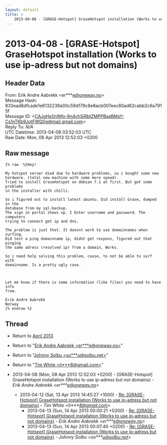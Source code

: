 ```yaml
---
layout: default
title: >
    2013-04-08 - [GRASE-Hotspot] GraseHotspot installation (Works to use ip-adress	but not domains)
---
```


# 2013-04-08 - [GRASE-Hotspot] GraseHotspot installation (Works to use ip-adress	but not domains)

## Header Data

From: Erik Andre Aabrekk \<er***e@oneway.no\><br>
Message Hash: 833ead8dfcade1e6132239a00c59d179c8e8acb007eec80ad62cabb2c6a7915f<br>
Message ID: \<CAJgHx0n9tfo-9n4vhSiRbtZMPPBseBMsY-Cs1nTKb9JotFWQ0g@mail.gmail.com\><br>
Reply To: _N/A_<br>
UTC Datetime: 2013-04-08 03:52:03 UTC<br>
Raw Date: Mon, 08 Apr 2013 12:52:03 +0200<br>

## Raw message

```
{% raw  %}Hey!

My hotspot server died due to hardware problems, so i bought some new
hardware. (total new machine with some more speed).
Tried to install GraseHotspot on debian 7.1 at first. But got some problems
in the installer with chilli.

So i figured out to install latest ubuntu. Did install Grase, dumped in the
database from my sql-backup.
The sign in portal shows up. I Enter username and password. The computers
trying to connect get ip and dns.

The problem is just that. It doesnt work to use domainnames when surfing.
Did test a ping domainname ip, didnt get respons, figured out that pinging
the same adress (resolved ip) from a domain, Works.

So i need help solving this problem, cause, to not be able to surf with
domainname. Is a pretty ugly case.



Let me know if there is some information (like files) you need to have info
from.

Erik Andre Aabrekk
Norway
{% endraw %}
```

## Thread

+ Return to [April 2013](/archive/2013/04)

+ Return to "[Erik Andre Aabrekk <er***e<span>@</span>oneway.no>](/authors/er___e_at_oneway_no)"
+ Return to "[Johnny Solbu <so***u<span>@</span>solbu.net>](/authors/so___u_at_solbu_net)"
+ Return to "[Tim White <ti***8<span>@</span>gmail.com>](/authors/ti___8_at_gmail_com)"

+ 2013-04-08 (Mon, 08 Apr 2013 12:52:03 +0200) - [GRASE-Hotspot] GraseHotspot installation (Works to use ip-adress	but not domains) - _Erik Andre Aabrekk \<er***e@oneway.no\>_
  + 2013-04-12 (Sat, 13 Apr 2013 14:45:27 +1000) - [Re: [GRASE-Hotspot] GraseHotspot installation (Works to use ip-adress but not domains)](/archive/2013/04/7a79f9bfb620fbf302e597c6523a0df001c37fc0a399392204ef3e723b61cd48) - _Tim White \<ti***8@gmail.com\>_
    + 2013-04-13 (Sun, 14 Apr 2013 00:00:21 +0200) - [Re: [GRASE-Hotspot] GraseHotspot installation (Works to use ip-adress but not domains)](/archive/2013/04/ea1bc9b8ee5a284a382b01a2f2e606c299947f8aef78862038c7ddb247af69c5) - _Erik Andre Aabrekk \<er***e@oneway.no\>_
    + 2013-04-13 (Sun, 14 Apr 2013 00:07:40 +0200) - [Re: [GRASE-Hotspot] GraseHotspot installation (Works to use	ip-adress but not domains)](/archive/2013/04/f2499cc1963bf152b08cb58e5c053a0adc36f5f5322ff2798de781cb5fb26de6) - _Johnny Solbu \<so***u@solbu.net\>_

